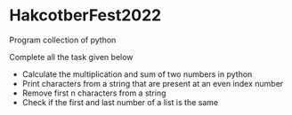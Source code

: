 # HakcotberFest2022
Program collection of python

Complete all the task given below
- Calculate the multiplication and sum of two numbers in python
- Print characters from a string that are present at an even index number
- Remove first n characters from a string
- Check if the first and last number of a list is the same
